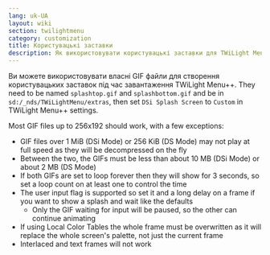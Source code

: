 ```yaml
---
lang: uk-UA
layout: wiki
section: twilightmenu
category: customization
title: Користувацькі заставки
description: Як використовувати користувацькі заставки для TWiLight Menu++
---
```


Ви можете використовувати власні GIF файли для створення користувацьких заставок під час завантаження TWiLight Menu++. They need to be named `splashtop.gif` and `splashbottom.gif` and be in `sd:/_nds/TWiLightMenu/extras`, then set `DSi Splash Screen` to `Custom` in TWiLight Menu++ settings.

Most GIF files up to 256x192 should work, with a few exceptions:
- GIF files over 1 MiB (DSi Mode) or 256 KiB (DS Mode) may not play at full speed as they will be decompressed on the fly
- Between the two, the GIFs must be less than about 10 MB (DSi Mode) or about 2 MB (DS Mode)
- If both GIFs are set to loop forever then they will show for 3 seconds, so set a loop count on at least one to control the time
- The user input flag is supported so set it and a long delay on a frame if you want to show a splash and wait like the defaults
   - Only the GIF waiting for input will be paused, so the other can continue animating
- If using Local Color Tables the whole frame must be overwritten as it will replace the whole screen's palette, not just the current frame
- Interlaced and text frames will not work
